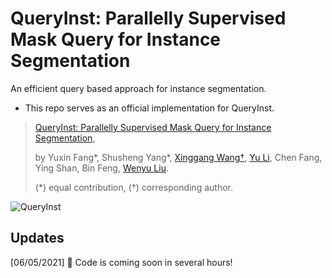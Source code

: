 # QueryInst: Parallelly Supervised Mask Query for Instance Segmentation

An efficient query based approach for instance segmentation.

* This repo serves as an official implementation for QueryInst.

> [QueryInst: Parallelly Supervised Mask Query for Instance Segmentation](http://arxiv.org/abs/2105.01928
),
>
> by Yuxin Fang\*, Shusheng Yang\*, [Xinggang Wang†](https://xinggangw.info/), [Yu Li](http://yu-li.github.io), Chen Fang, Ying Shan, Bin Feng, [Wenyu Liu](http://eic.hust.edu.cn/professor/liuwenyu/).
>
> (\*) equal contribution, (†) corresponding author.

![QueryInst](http://assets.vealocia.com/2021-05-05-133231.png)

## Updates
[06/05/2021] 🌟 Code is coming soon in several hours!